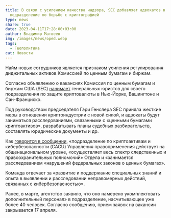 ```yaml
---
title: В связи с усилением качества надзора, SEC добавляет адвокатов в
  подразделение по борьбе с криптографией
type: news
share: true
date: 2023-04-11T17:28:00+03:00
author: Владимир Матвеев
img: /images/news/oped.webp
tags:
  - Геополитика
cat: Новости
---
```

Найм новых сотрудников является признаком усиления регулирования диджитальных активов Комиссией по ценным бумагам и биржам.

Согласно объявлению о вакансиях Комиссия по ценным бумагам и биржам США (SEC) [нанимает](https://www.usajobs.gov/job/717062700) генеральных юристов для своего подразделения по защите криптовалюты в Нью-Йорке, Вашингтоне и Сан-Франциско.

Под руководством председателя Гэри Генслера SEC приняла жесткие меры в отношении криптоиндустрии с новой силой, и адвокаты будут заниматься расследованиями, связанными с «ценными бумагами криптоактивов», разрабатывать планы судебных разбирательств, составлять юридические документы и др.

Как [говорится в сообщении](https://www.usajobs.gov/job/717062700), «подразделение по криптоактивам и кибербезопасности (CACU) Управления правоприменения действует на общенациональном уровне, «осуществляет весь спектр следственных и правоохранительных полномочий» Отдела и «занимается расследованием «нарушений федеральных законов о ценных бумагах».

Команда отвечает за «развитие и поддержание специальных знаний и опыта в выявлении и расследовании неправомерных действий, связанных с кибербезопасностью».

Ранее, в марте, агентство заявило, что оно намерено укомплектовать дополнительный персонал» в подразделение, насчитывающее уже более 40 человек.
Согласно сообщению, прием заявок на вакансии закрывается 17 апреля.